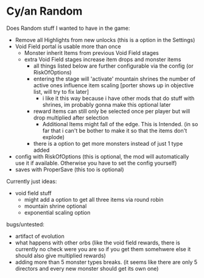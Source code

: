 # Cy/an Random

Does Random stuff I wanted to have in the game:
 - Remove all Highlights from new unlocks (this is a option in the Settings)
 - Void Field portal is usable more than once
    - Monster inherit Items from previous Void Field stages
    - extra Void Field stages increase item drops and monster items
        - all things listed below are further configurable via the config (or RiskOfOptions)
        - entering the stage will 'activate' mountain shrines the number of active ones influence item scaling [porter shows up in objective list, will try to fix later]
            - i like it this way because i have other mods that do stuff with shrines, im probably gonna make this optional later
        - reward items can still only be selected once per player but will drop multiplied after selection
            - Additional Items might fall of the edge. This is Intended. (in so far that i can't be bother to make it so that the items don't explode)
        - there is a option to get more monsters instead of just 1 type added
 - config with RiskOfOptions (this is optional, the mod will automatically use it if available. Otherwise you have to set the config yourself)
 - saves with ProperSave (this too is optional)

 Currently just ideas:
 
 - void field stuff
    - might add a option to get all three items via round robin
    - mountain shrine optional
    - exponential scaling option

bugs/untested:
- artifact of evolution
- what happens with other orbs (like the void field rewards, there is currently no check were you are so if you get them somehwere else it should also give multiplied rewards)
- adding more than 5 monster types breaks. (it seems like there are only 5 directors and every new monster should get its own one)